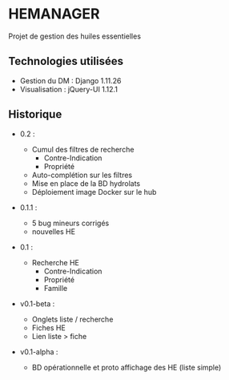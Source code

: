 # HEMANAGER

Projet de gestion des huiles essentielles

## Technologies utilisées

* Gestion du DM : Django 1.11.26
* Visualisation : jQuery-UI 1.12.1

## Historique

- 0.2 :
  - Cumul des filtres de recherche
    - Contre-Indication
    - Propriété
  - Auto-complétion sur les filtres
  - Mise en place de la BD hydrolats
  - Déploiement image Docker sur le hub
  
- 0.1.1 :
  - 5 bug mineurs corrigés
  - nouvelles HE

- 0.1 :
  - Recherche HE
    - Contre-Indication
    - Propriété
    - Famille

- v0.1-beta :
  - Onglets liste / recherche
  - Fiches HE
  - Lien liste > fiche

- v0.1-alpha : 
  - BD opérationnelle et proto affichage des HE (liste simple) 

